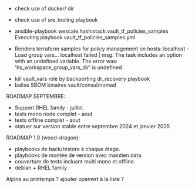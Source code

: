 * check use of docker/ dir
* check use of sre_tooling playbook

* ansible-playbook wescale.hashistack.vault_tf_policies_samples
Executing playbook vault_tf_policies_samples.yml

- Renders terraform samples for policy management on hosts: localhost -
Load group vars...
  localhost failed | msg: The task includes an option with an undefined variable. The error was: 'hs_workspace_group_vars_dir' is undefined

* kill vault_vars role by backporting dr_recovery playbook
* balise SBOM binaires vault/consul/nomad


ROADMAP SEPTEMBRE:

* Support RHEL family - juillet
* tests mono node complet - aout
* tests offline complet - aout
* statuer sur version stable entre septembre 2024 et janvier 2025


ROADMAP 1.0 (wood-dragon):

* playbooks de back/restore à chaque étage.
* playbooks de montée de version avec maintien data.
* couverture de tests incluant multi mono et offline.
* debian + RHEL family


Alpine au printemps ?
ajouter openwrt à la liste ?

